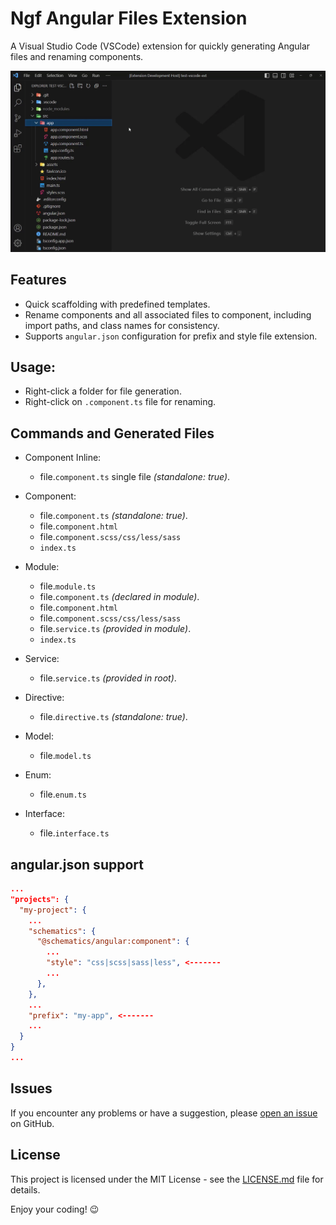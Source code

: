# Ngf Angular Files Extension

A Visual Studio Code (VSCode) extension for quickly generating Angular files and renaming components.

<p align="center">
  <img src="https://raw.githubusercontent.com/ferhado/ferhado-angular-files/main/assets/ngf-angular-files-vsce-ext3.gif" alt="Description of GIF">
</p>

## Features

- Quick scaffolding with predefined templates.
- Rename components and all associated files to component, including import paths, and class names for consistency.
- Supports `angular.json` configuration for prefix and style file extension.

## Usage:

- Right-click a folder for file generation.
- Right-click on `.component.ts` file for renaming.

## Commands and Generated Files

- Component Inline:

  - file.`component.ts` single file _(standalone: true)_.

- Component:

  - file.`component.ts` _(standalone: true)_.
  - file.`component.html`
  - file.`component.scss/css/less/sass`
  - `index.ts`

- Module:

  - file.`module.ts`
  - file.`component.ts` _(declared in module)_.
  - file.`component.html`
  - file.`component.scss/css/less/sass`
  - file.`service.ts` _(provided in module)_.
  - `index.ts`

- Service:

  - file.`service.ts` _(provided in root)_.

- Directive:

  - file.`directive.ts` _(standalone: true)_.

- Model:

  - file.`model.ts`

- Enum:

  - file.`enum.ts`

- Interface:
  - file.`interface.ts`

## angular.json support

```json
...
"projects": {
  "my-project": {
    ...
    "schematics": {
      "@schematics/angular:component": {
        ...
        "style": "css|scss|sass|less", <-------
        ...
      },
    },
    ...
    "prefix": "my-app", <-------
    ...
  }
}
...
```

## Issues

If you encounter any problems or have a suggestion, please [open an issue](https://github.com/ferhado/ferhado-angular-files/issues) on GitHub.

## License

This project is licensed under the MIT License - see the [LICENSE.md](LICENSE.md) file for details.

Enjoy your coding! 😉
